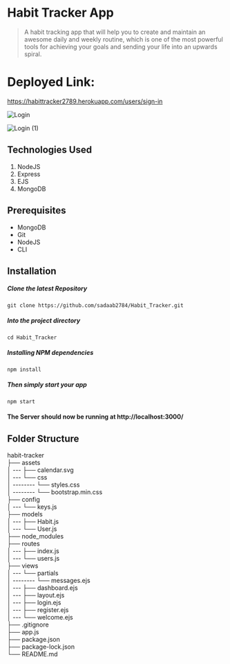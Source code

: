 # Habit Tracker App
> A habit tracking app that will help you to create and maintain an awesome daily and weekly routine, which is one of the most powerful tools for achieving your goals and sending your life into an upwards spiral.

# Deployed Link: 
https://habittracker2789.herokuapp.com/users/sign-in

![Login](https://user-images.githubusercontent.com/106314415/196912691-1d43becf-4396-40e7-96a7-1e1fc33ee39e.png)
<br/>

![Login (1)](https://user-images.githubusercontent.com/106314415/196914879-a4dcd18d-c75a-48b1-9d9b-e44a43ea265d.png)



## Technologies Used
1.  NodeJS
2.  Express
3.  EJS
4.  MongoDB

## Prerequisites
- MongoDB
- Git
- NodeJS
- CLI

## Installation

##### Clone the latest Repository

`git clone https://github.com/sadaab2784/Habit_Tracker.git`

##### Into the project directory

`cd Habit_Tracker`

##### Installing NPM dependencies

`npm install`

##### Then simply start your app

`npm start`

#### The Server should now be running at http://localhost:3000/

## Folder Structure

habit-tracker <br>
├── assets <br>
│ --- ├── calendar.svg <br>
│ --- └── css <br>
│ -------- └── styles.css <br>
│ -------- └── bootstrap.min.css <br>
├── config <br>
│ --- └── keys.js <br>
├── models <br>
│ --- ├── Habit.js <br>
│ --- └── User.js <br>
├── node_modules <br>
├── routes <br>
│ --- ├── index.js <br>
│ --- └── users.js <br>
├── views <br>
│ --- └── partials <br>
│ -------- └── messages.ejs <br>
│ --- ├── dashboard.ejs <br>
│ --- ├── layout.ejs <br>
│ --- ├── login.ejs <br>
│ --- ├── register.ejs <br>
│ --- └── welcome.ejs <br>
├── .gitignore <br>
├── app.js <br>
├── package.json <br>
├── package-lock.json <br>
└── README.md <br>
